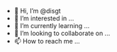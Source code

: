 - 👋 Hi, I’m @disgt
- 👀 I’m interested in ...
- 🌱 I’m currently learning ...
- 💞️ I’m looking to collaborate on ...
- 📫 How to reach me ...

<!---
disgt/disgt is a ✨ special ✨ repository because its `README.md` (this file) appears on your GitHub profile.
You can click the Preview link to take a look at your changes.
--->
